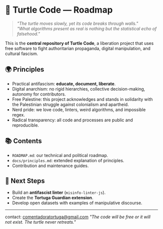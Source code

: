 # 🐢 Turtle Code — Roadmap

> *"The turtle moves slowly, yet its code breaks through walls."*  
> *"What algorithms present as real is nothing but the statistical echo of falsehood."*

This is the **central repository of Turtle Code**, a liberation project that uses free software to fight authoritarian propaganda, digital manipulation, and cultural fascism.

## 🌍 Principles
- Practical antifascism: **educate, document, liberate**.  
- Digital anarchism: no rigid hierarchies, collective decision-making, autonomy for contributors.  
- Free Palestine: this project acknowledges and stands in solidarity with the Palestinian struggle against colonialism and apartheid.  
- Nerd pride: we love code, linters, weird algorithms, and impossible regex.  
- Radical transparency: all code and processes are public and reproducible.  

## 📚 Contents
- `ROADMAP.md`: our technical and political roadmap.  
- `docs/principles.md`: extended explanation of principles.  
- Contribution and maintenance guides.  

## 🚀 Next Steps
- Build an **antifascist linter** (`misinfo-linter-js`).  
- Create the **Tortuga Guardian extension**.  
- Develop open datasets with examples of manipulative discourse.  

---
contact: comentadoratortuga@gmail.com
*"The code will be free or it will not exist. The turtle never retreats."*
